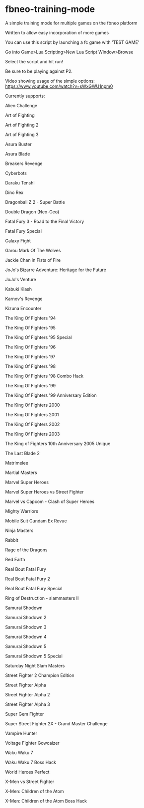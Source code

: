 # fbneo-training-mode
A simple training mode for multiple games on the fbneo platform

Written to allow easy incorporation of more games

You can use this script by launching a fc game with 'TEST GAME'

Go into Game>Lua Scripting>New Lua Script Window>Browse

Select the script and hit run!

Be sure to be playing against P2.


Video showing usage of the simple options: https://www.youtube.com/watch?v=sWxGWU1npm0


Currently supports:

Alien Challenge

Art of Fighting

Art of Fighting 2

Art of Fighting 3

Asura Buster

Asura Blade

Breakers Revenge

Cyberbots

Daraku Tenshi

Dino Rex

Dragonball Z 2 - Super Battle

Double Dragon (Neo-Geo)

Fatal Fury 3 - Road to the Final Victory

Fatal Fury Special

Galaxy Fight

Garou Mark Of The Wolves

Jackie Chan in Fists of Fire

JoJo's Bizarre Adventure: Heritage for the Future

JoJo's Venture

Kabuki Klash

Karnov's Revenge

Kizuna Encounter

The King Of Fighters '94

The King Of Fighters '95

The King Of Fighters '95 Special

The King Of Fighters '96

The King Of Fighters '97

The King Of Fighters '98

The King Of Fighters '98 Combo Hack

The King Of Fighters '99

The King Of Fighters '99 Anniversary Edition

The King Of Fighters 2000

The King Of Fighters 2001

The King Of Fighters 2002

The King Of Fighters 2003

The King of Fighters 10th Anniversary 2005 Unique

The Last Blade 2

Matrimelee

Martial Masters

Marvel Super Heroes

Marvel Super Heroes vs Street Fighter

Marvel vs Capcom - Clash of Super Heroes

Mighty Warriors

Mobile Suit Gundam Ex Revue

Ninja Masters

Rabbit

Rage of the Dragons

Red Earth

Real Bout Fatal Fury

Real Bout Fatal Fury 2

Real Bout Fatal Fury Special

Ring of Destruction - slammasters II

Samurai Shodown

Samurai Shodown 2

Samurai Shodown 3

Samurai Shodown 4

Samurai Shodown 5

Samurai Shodown 5 Special

Saturday Night Slam Masters

Street Fighter 2 Champion Edition

Street Fighter Alpha

Street Fighter Alpha 2

Street Fighter Alpha 3

Super Gem Fighter

Super Street Fighter 2X - Grand Master Challenge

Vampire Hunter

Voltage Fighter Gowcaizer

Waku Waku 7

Waku Waku 7 Boss Hack

World Heroes Perfect

X-Men vs Street Fighter

X-Men: Children of the Atom

X-Men: Children of the Atom Boss Hack
